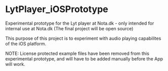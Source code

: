 # LytPlayer_iOSPrototype
Experimental prototype for the Lyt player at Nota.dk - only intended for internal use at Nota.dk (The final project will be open source)

This purpose of this project is to experiment with audio playing capabilites of the iOS platform.

NOTE: License protected example files have been removed from this experimental prototype, and will have to be added manually before the 
App will work.
